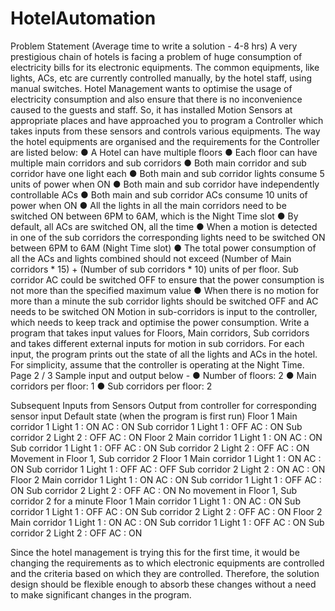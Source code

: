 # HotelAutomation
Problem Statement (Average time to write a solution - 4-8 hrs) 
A very prestigious chain of hotels is facing a problem of huge consumption of electricity bills for its electronic equipments. 
The common equipments, like lights, ACs, etc are currently controlled manually, by the hotel staff, using manual switches. Hotel Management wants to optimise the usage of electricity consumption and also ensure that there is no inconvenience caused to the guests and staff. So, it has installed Motion Sensors at appropriate places and have approached you to program a Controller which takes inputs from these sensors and controls various equipments. 
The way the hotel equipments are organised and the requirements for the Controller are listed below: 
● A Hotel can have multiple floors 
● Each floor can have multiple main corridors and sub corridors 
● Both main corridor and sub corridor have one light each 
● Both main and sub corridor lights consume 5 units of power when ON 
● Both main and sub corridor have independently controllable ACs 
● Both main and sub corridor ACs consume 10 units of power when ON 
● All the lights in all the main corridors need to be switched ON between 6PM to 6AM, which is the Night Time slot 
● By default, all ACs are switched ON, all the time 
● When a motion is detected in one of the sub corridors the corresponding lights need to be switched ON between 6PM to 6AM (Night Time slot) 
● The total power consumption of all the ACs and lights combined should not exceed (Number of Main corridors * 15) + (Number of sub corridors * 10) units of per floor. Sub corridor AC could be switched OFF to ensure that the power consumption is not more than the specified maximum value 
● When there is no motion for more than a minute the sub corridor lights should be switched OFF and AC needs to be switched ON 
Motion in sub-corridors is input to the controller, which needs to keep track and optimise the power consumption. 
Write a program that takes input values for Floors, Main corridors, Sub corridors and takes different external inputs for motion in sub corridors. For each input, the program prints out the state of all the lights and ACs in the hotel. For simplicity, assume that the controller is operating at the Night Time. 
Page 2 / 3 
Sample input and output below - 
● Number of floors: 2 
● Main corridors per floor: 1 
● Sub corridors per floor: 2 

Subsequent Inputs from Sensors 
Output from controller for corresponding sensor input 
Default state (when the program is first run) 
Floor 1 Main corridor 1 Light 1 : ON AC : ON Sub corridor 1 Light 1 : OFF AC : ON Sub corridor 2 Light 2 : OFF AC : ON 
Floor 2 Main corridor 1 Light 1 : ON AC : ON Sub corridor 1 Light 1 : OFF AC : ON Sub corridor 2 Light 2 : OFF AC : ON 
Movement in Floor 1, Sub corridor 2 
Floor 1 Main corridor 1 Light 1 : ON AC : ON Sub corridor 1 Light 1 : OFF AC : OFF Sub corridor 2 Light 2 : ON AC : ON 
Floor 2 Main corridor 1 Light 1 : ON AC : ON Sub corridor 1 Light 1 : OFF AC : ON Sub corridor 2 Light 2 : OFF AC : ON 
No movement in Floor 1, Sub corridor 2 for a minute 
Floor 1 Main corridor 1 Light 1 : ON AC : ON Sub corridor 1 Light 1 : OFF AC : ON Sub corridor 2 Light 2 : OFF AC : ON 
Floor 2 Main corridor 1 Light 1 : ON AC : ON Sub corridor 1 Light 1 : OFF AC : ON Sub corridor 2 Light 2 : OFF AC : ON 

Since the hotel management is trying this for the first time, it would be changing the requirements as to which electronic equipments are controlled and the criteria based on which they are controlled.
Therefore, the solution design should be flexible enough to absorb these changes without a need to make significant changes in the program. 
